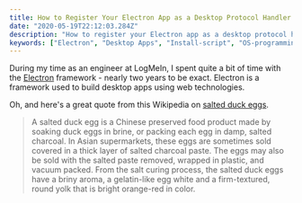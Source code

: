 ```yaml
---
title: How to Register Your Electron App as a Desktop Protocol Handler
date: "2020-05-19T22:12:03.284Z"
description: "How to register your Electron app as a desktop protocol handler"
keywords: ["Electron", "Desktop Apps", "Install-script", "OS-programming"]
---
```


During my time as an engineer at LogMeIn, I spent quite a bit of time with the <a href="https://electronjs.org/" target="_blank">Electron</a> framework - nearly two years to be exact. Electron is a framework used to build desktop apps using web technologies.

Oh, and here's a great quote from this Wikipedia on
[salted duck eggs](https://en.wikipedia.org/wiki/Salted_duck_egg).

> A salted duck egg is a Chinese preserved food product made by soaking duck
> eggs in brine, or packing each egg in damp, salted charcoal. In Asian
> supermarkets, these eggs are sometimes sold covered in a thick layer of salted
> charcoal paste. The eggs may also be sold with the salted paste removed,
> wrapped in plastic, and vacuum packed. From the salt curing process, the
> salted duck eggs have a briny aroma, a gelatin-like egg white and a
> firm-textured, round yolk that is bright orange-red in color.
